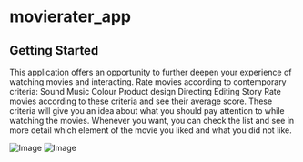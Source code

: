 # movierater_app


## Getting Started

This application offers an opportunity to further deepen your experience of watching movies and interacting.
Rate movies according to contemporary criteria:
    Sound
    Music
    Colour
    Product design
    Directing
    Editing
    Story
Rate movies according to these criteria and see their average score.
These criteria will give you an idea about what you should pay attention to while watching the movies.
Whenever you want, you can check the list and see in more detail which element of the movie you liked and what you did not like.


![Image]('D:\fllutterprojects\chatgpt_movierater_app\readmephotos\wlecomepage.png')
![Image]('D:\fllutterprojects\chatgpt_movierater_app\readmephotos\welcomescreen.jpg')




